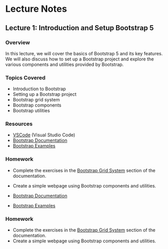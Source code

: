 # Lecture Notes

## Lecture 1: Introduction and Setup Bootstrap 5

### Overview
In this lecture, we will cover the basics of Bootstrap 5 and its key features. We will also discuss how to set up a Bootstrap project and explore the various components and utilities provided by Bootstrap.

### Topics Covered
- Introduction to Bootstrap
- Setting up a Bootstrap project
- Bootstrap grid system
- Bootstrap components
- Bootstrap utilities

### Resources
- [VSCode](https://code.visualstudio.com/) (Visual Studio Code)
- [Bootstrap Documentation](https://getbootstrap.com/docs/5.0/getting-started/introduction/)
- [Bootstrap Examples](https://getbootstrap.com/docs/5.0/examples/)


### Homework
- Complete the exercises in the [Bootstrap Grid System](https://getbootstrap.com/docs/5.0/layout/grid/) section of the documentation.
- Create a simple webpage using Bootstrap components and utilities.





















- [Bootstrap Documentation](https://getbootstrap.com/docs/5.0/getting-started/introduction/)
- [Bootstrap Examples](https://getbootstrap.com/docs/5.0/examples/)

### Homework
- Complete the exercises in the [Bootstrap Grid System](https://getbootstrap.com/docs/5.0/layout/grid/) section of the documentation.
- Create a simple webpage using Bootstrap components and utilities.
